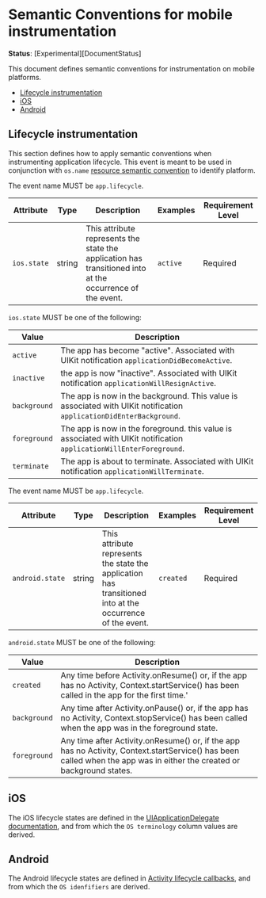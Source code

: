 # Semantic Conventions for mobile instrumentation

**Status**: [Experimental][DocumentStatus]

This document defines semantic conventions for instrumentation on mobile platforms.

<!-- toc -->

- [Lifecycle instrumentation](#lifecycle-instrumentation)
- [iOS](#ios)
- [Android](#android)

<!-- tocstop -->

## Lifecycle instrumentation

This section defines how to apply semantic conventions when instrumenting application lifecycle.
This event is meant to be used in conjunction with `os.name` [resource semantic convention](/docs/resource/os.md) to identify platform.

<!-- semconv ios-lifecycle-events -->
The event name MUST be `app.lifecycle`.

| Attribute  | Type | Description  | Examples  | Requirement Level |
|---|---|---|---|---|
| `ios.state` | string | This attribute represents the state the application has transitioned into at the occurrence of the event. | `active` | Required |

`ios.state` MUST be one of the following:

| Value  | Description |
|---|---|
| `active` | The app has become "active". Associated with UIKit notification `applicationDidBecomeActive`. |
| `inactive` | the app is now "inactive". Associated with UIKit notification `applicationWillResignActive`. |
| `background` | The app is now in the background. This value is associated with UIKit notification `applicationDidEnterBackground`. |
| `foreground` | The app is now in the foreground. this value is associated with UIKit notification `applicationWillEnterForeground`. |
| `terminate` | The app is about to terminate. Associated with UIKit notification `applicationWillTerminate`. |
<!-- endsemconv -->

<!-- semconv android-lifecycle-events -->
The event name MUST be `app.lifecycle`.

| Attribute  | Type | Description  | Examples  | Requirement Level |
|---|---|---|---|---|
| `android.state` | string | This attribute represents the state the application has transitioned into at the occurrence of the event. | `created` | Required |

`android.state` MUST be one of the following:

| Value  | Description |
|---|---|
| `created` | Any time before Activity.onResume() or, if the app has no Activity, Context.startService()  has been called in the app for the first time.' |
| `background` | Any time after Activity.onPause() or, if the app has no Activity, Context.stopService() has been called when the app was in the foreground state. |
| `foreground` | Any time after Activity.onResume() or, if the app has no Activity, Context.startService() has been called when the app was in either the created or background states. |
<!-- endsemconv -->

## iOS

The iOS lifecycle states are defined in the [UIApplicationDelegate documentation](https://developer.apple.com/documentation/uikit/uiapplicationdelegate#1656902),
and from which the `OS terminology` column values are derived.

## Android

The Android lifecycle states are defined in [Activity lifecycle callbacks](https://developer.android.com/guide/components/activities/activity-lifecycle#lc), and from which the `OS idenfifiers` are derived.
